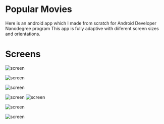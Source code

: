 # Popular Movies

Here is an  android app which I made from scratch for Android Developer Nanodegree program 
This app is fully adaptive with diiferent screen sizes and orientations.

# Screens 

![screen](../master/art/five.png)

![screen](../master/art/six.png)

![screen](../master/art/seven.png)

![screen](../master/art/one.gif) ![screen](../master/art/two.gif)

![screen](../master/art/three.gif)

![screen](../master/art/four.gif)
